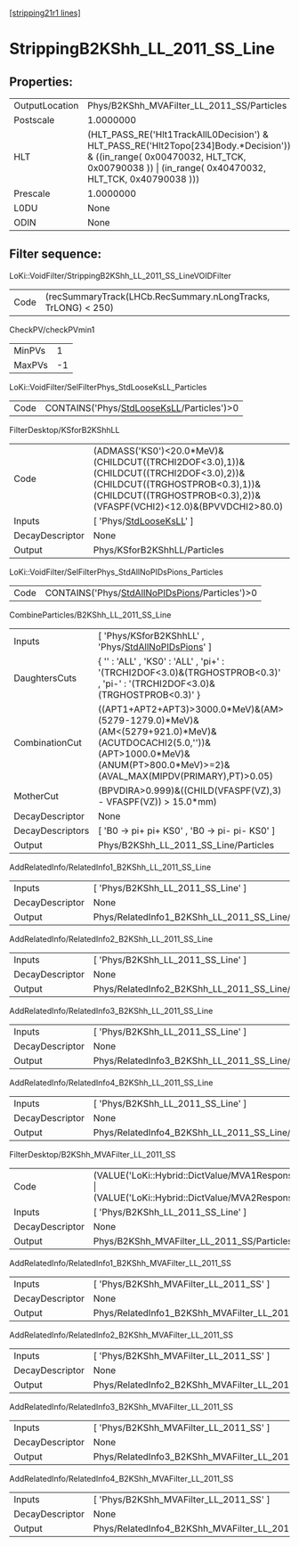 [[stripping21r1 lines]](./stripping21r1-index)

# StrippingB2KShh_LL_2011_SS_Line

## Properties:

|                |                                                                                                                                                                                            |
|----------------|--------------------------------------------------------------------------------------------------------------------------------------------------------------------------------------------|
| OutputLocation | Phys/B2KShh_MVAFilter_LL_2011_SS/Particles                                                                                                                                                 |
| Postscale      | 1.0000000                                                                                                                                                                                  |
| HLT            | (HLT_PASS_RE('Hlt1TrackAllL0Decision') & HLT_PASS_RE('Hlt2Topo[234]Body.\*Decision')) & ((in_range( 0x00470032, HLT_TCK, 0x00790038 )) \| (in_range( 0x40470032, HLT_TCK, 0x40790038 ))) |
| Prescale       | 1.0000000                                                                                                                                                                                  |
| L0DU           | None                                                                                                                                                                                       |
| ODIN           | None                                                                                                                                                                                       |

## Filter sequence:

LoKi::VoidFilter/StrippingB2KShh_LL_2011_SS_LineVOIDFilter

|      |                                                               |
|------|---------------------------------------------------------------|
| Code | (recSummaryTrack(LHCb.RecSummary.nLongTracks, TrLONG) \< 250) |

CheckPV/checkPVmin1

|        |     |
|--------|-----|
| MinPVs | 1   |
| MaxPVs | -1  |

LoKi::VoidFilter/SelFilterPhys_StdLooseKsLL_Particles

|      |                                                                                            |
|------|--------------------------------------------------------------------------------------------|
| Code | CONTAINS('Phys/[StdLooseKsLL](./stripping21r1-commonparticles-stdlooseksll)/Particles')\>0 |

FilterDesktop/KSforB2KShhLL

|                 |                                                                                                                                                                                                    |
|-----------------|----------------------------------------------------------------------------------------------------------------------------------------------------------------------------------------------------|
| Code            | (ADMASS('KS0')\<20.0\*MeV)&(CHILDCUT((TRCHI2DOF\<3.0),1))&(CHILDCUT((TRCHI2DOF\<3.0),2))&(CHILDCUT((TRGHOSTPROB\<0.3),1))&(CHILDCUT((TRGHOSTPROB\<0.3),2))&(VFASPF(VCHI2)\<12.0)&(BPVVDCHI2\>80.0) |
| Inputs          | [ 'Phys/[StdLooseKsLL](./stripping21r1-commonparticles-stdlooseksll)' ]                                                                                                                          |
| DecayDescriptor | None                                                                                                                                                                                               |
| Output          | Phys/KSforB2KShhLL/Particles                                                                                                                                                                       |

LoKi::VoidFilter/SelFilterPhys_StdAllNoPIDsPions_Particles

|      |                                                                                                      |
|------|------------------------------------------------------------------------------------------------------|
| Code | CONTAINS('Phys/[StdAllNoPIDsPions](./stripping21r1-commonparticles-stdallnopidspions)/Particles')\>0 |

CombineParticles/B2KShh_LL_2011_SS_Line

|                  |                                                                                                                                                                                           |
|------------------|-------------------------------------------------------------------------------------------------------------------------------------------------------------------------------------------|
| Inputs           | [ 'Phys/KSforB2KShhLL' , 'Phys/[StdAllNoPIDsPions](./stripping21r1-commonparticles-stdallnopidspions)' ]                                                                                |
| DaughtersCuts    | { '' : 'ALL' , 'KS0' : 'ALL' , 'pi+' : '(TRCHI2DOF\<3.0)&(TRGHOSTPROB\<0.3)' , 'pi-' : '(TRCHI2DOF\<3.0)&(TRGHOSTPROB\<0.3)' }                                                            |
| CombinationCut   | ((APT1+APT2+APT3)\>3000.0\*MeV)&(AM\>(5279-1279.0)\*MeV)&(AM\<(5279+921.0)\*MeV)&(ACUTDOCACHI2(5.0,''))&(APT\>1000.0\*MeV)&(ANUM(PT\>800.0\*MeV)\>=2)&(AVAL_MAX(MIPDV(PRIMARY),PT)\>0.05) |
| MotherCut        | (BPVDIRA\>0.999)&((CHILD(VFASPF(VZ),3) - VFASPF(VZ)) \> 15.0\*mm)                                                                                                                         |
| DecayDescriptor  | None                                                                                                                                                                                      |
| DecayDescriptors | [ 'B0 -\> pi+ pi+ KS0' , 'B0 -\> pi- pi- KS0' ]                                                                                                                                         |
| Output           | Phys/B2KShh_LL_2011_SS_Line/Particles                                                                                                                                                     |

AddRelatedInfo/RelatedInfo1_B2KShh_LL_2011_SS_Line

|                 |                                                    |
|-----------------|----------------------------------------------------|
| Inputs          | [ 'Phys/B2KShh_LL_2011_SS_Line' ]                |
| DecayDescriptor | None                                               |
| Output          | Phys/RelatedInfo1_B2KShh_LL_2011_SS_Line/Particles |

AddRelatedInfo/RelatedInfo2_B2KShh_LL_2011_SS_Line

|                 |                                                    |
|-----------------|----------------------------------------------------|
| Inputs          | [ 'Phys/B2KShh_LL_2011_SS_Line' ]                |
| DecayDescriptor | None                                               |
| Output          | Phys/RelatedInfo2_B2KShh_LL_2011_SS_Line/Particles |

AddRelatedInfo/RelatedInfo3_B2KShh_LL_2011_SS_Line

|                 |                                                    |
|-----------------|----------------------------------------------------|
| Inputs          | [ 'Phys/B2KShh_LL_2011_SS_Line' ]                |
| DecayDescriptor | None                                               |
| Output          | Phys/RelatedInfo3_B2KShh_LL_2011_SS_Line/Particles |

AddRelatedInfo/RelatedInfo4_B2KShh_LL_2011_SS_Line

|                 |                                                    |
|-----------------|----------------------------------------------------|
| Inputs          | [ 'Phys/B2KShh_LL_2011_SS_Line' ]                |
| DecayDescriptor | None                                               |
| Output          | Phys/RelatedInfo4_B2KShh_LL_2011_SS_Line/Particles |

FilterDesktop/B2KShh_MVAFilter_LL_2011_SS

|                 |                                                                                                                                      |
|-----------------|--------------------------------------------------------------------------------------------------------------------------------------|
| Code            | (VALUE('LoKi::Hybrid::DictValue/MVA1Response_LL_2011_SS')\>-0.2) \| (VALUE('LoKi::Hybrid::DictValue/MVA2Response_LL_2011_SS')\>-0.2) |
| Inputs          | [ 'Phys/B2KShh_LL_2011_SS_Line' ]                                                                                                  |
| DecayDescriptor | None                                                                                                                                 |
| Output          | Phys/B2KShh_MVAFilter_LL_2011_SS/Particles                                                                                           |

AddRelatedInfo/RelatedInfo1_B2KShh_MVAFilter_LL_2011_SS

|                 |                                                         |
|-----------------|---------------------------------------------------------|
| Inputs          | [ 'Phys/B2KShh_MVAFilter_LL_2011_SS' ]                |
| DecayDescriptor | None                                                    |
| Output          | Phys/RelatedInfo1_B2KShh_MVAFilter_LL_2011_SS/Particles |

AddRelatedInfo/RelatedInfo2_B2KShh_MVAFilter_LL_2011_SS

|                 |                                                         |
|-----------------|---------------------------------------------------------|
| Inputs          | [ 'Phys/B2KShh_MVAFilter_LL_2011_SS' ]                |
| DecayDescriptor | None                                                    |
| Output          | Phys/RelatedInfo2_B2KShh_MVAFilter_LL_2011_SS/Particles |

AddRelatedInfo/RelatedInfo3_B2KShh_MVAFilter_LL_2011_SS

|                 |                                                         |
|-----------------|---------------------------------------------------------|
| Inputs          | [ 'Phys/B2KShh_MVAFilter_LL_2011_SS' ]                |
| DecayDescriptor | None                                                    |
| Output          | Phys/RelatedInfo3_B2KShh_MVAFilter_LL_2011_SS/Particles |

AddRelatedInfo/RelatedInfo4_B2KShh_MVAFilter_LL_2011_SS

|                 |                                                         |
|-----------------|---------------------------------------------------------|
| Inputs          | [ 'Phys/B2KShh_MVAFilter_LL_2011_SS' ]                |
| DecayDescriptor | None                                                    |
| Output          | Phys/RelatedInfo4_B2KShh_MVAFilter_LL_2011_SS/Particles |
